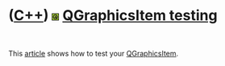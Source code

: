 



 

 

 

 

 

([C++](Cpp.htm)) ![Qt](PicQt.png) [QGraphicsItem testing](CppQGraphicsItemTesting.htm)
======================================================================================

 

This [article](CppArticle.htm) shows how to test your
[QGraphicsItem](CppQGraphicsItem.htm).

 

 

 

 

 

 

 

 

 

 





 



